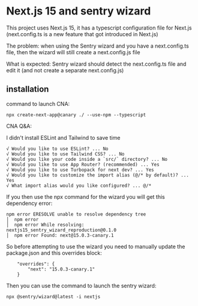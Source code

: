 # Next.js 15 and sentry wizard

This project uses Next.js 15, it has a typescript configuration file for Next.js (next.config.ts is a new feature that got introduced in Next.js)

The problem: when using the Sentry wizard and you have a next.config.ts file, then the wizard will still create a next.config.js file

What is expected: Sentry wizard should detect the next.config.ts file and edit it (and not create a separate next.config.js)

## installation

command to launch CNA:

```shell
npx create-next-app@canary ./ --use-npm --typescript
```

CNA Q&A:

I didn't install ESLint and Tailwind to save time

```shell
√ Would you like to use ESLint? ... No
√ Would you like to use Tailwind CSS? ... No
√ Would you like your code inside a `src/` directory? ... No
√ Would you like to use App Router? (recommended) ... Yes
√ Would you like to use Turbopack for next dev? ... Yes
√ Would you like to customize the import alias (@/* by default)? ... Yes
√ What import alias would you like configured? ... @/*
```

If you then use the npx command for the wizard you will get this dependency error:

```shell
npm error ERESOLVE unable to resolve dependency tree
│  npm error
│  npm error While resolving: nextjs15_sentry_wizard_reproduction@0.1.0
│  npm error Found: next@15.0.3-canary.1
```

So before attempting to use the wizard you need to manually update the package.json and this overrides block:

```shell
    "overrides": {
        "next": "15.0.3-canary.1"
    }
```

Then you can use the command to launch the sentry wizard:

```shell
npx @sentry/wizard@latest -i nextjs
```






